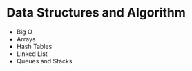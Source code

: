 # Data Structures and Algorithm
-  Big O
-  Arrays
-  Hash Tables
-  Linked List
-  Queues and Stacks